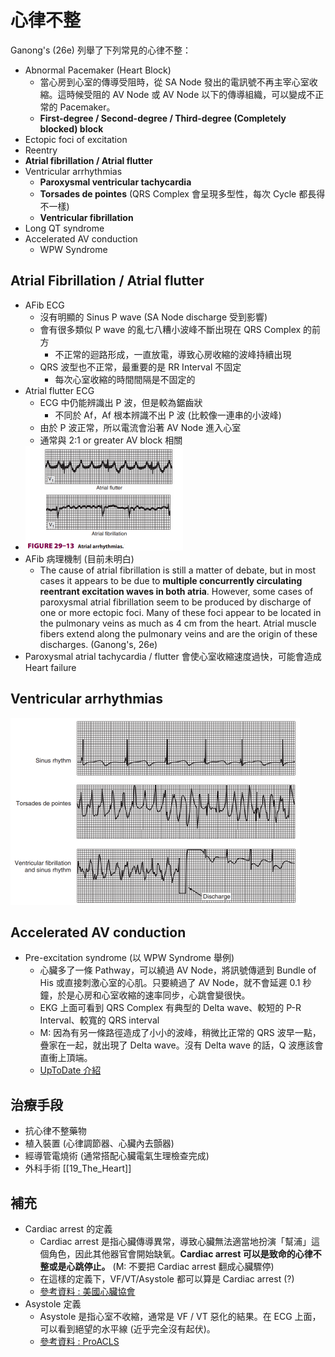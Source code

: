 # 心律不整

Ganong's (26e) 列舉了下列常見的心律不整：

- Abnormal Pacemaker (Heart Block)
  - 當心房到心室的傳導受阻時，從 SA Node 發出的電訊號不再主宰心室收縮。這時候受阻的 AV Node 或 AV Node 以下的傳導組織，可以變成不正常的 Pacemaker。
  - **First-degree / Second-degree / Third-degree (Completely blocked) block**
- Ectopic foci of excitation
- Reentry
- **Atrial fibrillation / Atrial flutter**
- Ventricular arrhythmias
  - **Paroxysmal ventricular tachycardia**
  - **Torsades de pointes** (QRS Complex 會呈現多型性，每次 Cycle 都長得不一樣)
  - **Ventricular fibrillation**
- Long QT syndrome
- Accelerated AV conduction
  - WPW Syndrome



## Atrial Fibrillation / Atrial flutter

- AFib ECG
  - 沒有明顯的 Sinus P wave (SA Node discharge 受到影響)
  - 會有很多類似 P wave 的亂七八糟小波峰不斷出現在 QRS Complex 的前方
    - 不正常的迴路形成，一直放電，導致心房收縮的波峰持續出現
  - QRS 波型也不正常，最重要的是 RR Interval 不固定
    - 每次心室收縮的時間間隔是不固定的
- Atrial flutter ECG
  - ECG 中仍能辨識出 P 波，但是較為鋸齒狀
    - 不同於 Af，Af 根本辨識不出 P 波 (比較像一連串的小波峰)
  - 由於 P 波正常，所以電流會沿著 AV Node 進入心室
  - 通常與  2:1 or greater AV block 相關
- <img src="03_Cardiac_Arrhythmias.assets/image-20210801112320474.png" alt="image-20210801112320474" style="zoom:50%;" />
- AFib 病理機制 (目前未明白)
  - The cause of atrial fibrillation is still a matter of debate, but in most cases it appears to be due to **multiple concurrently circulating reentrant excitation waves in both atria**. However, some cases of paroxysmal atrial fibrillation seem to be produced by discharge of one or more ectopic foci. Many of these foci appear to be located in the pulmonary veins as much as 4 cm from the heart. Atrial muscle fibers extend along the pulmonary veins and are the origin of these discharges. (Ganong's, 26e)
- Paroxysmal atrial tachycardia / flutter 會使心室收縮速度過快，可能會造成 Heart failure



## Ventricular arrhythmias

<img src="03_Cardiac_Arrhythmias.assets/image-20210801113651916.png" alt="image-20210801113651916" style="zoom: 50%;" />



## Accelerated AV conduction

- Pre-excitation syndrome (以 WPW Syndrome 舉例)
  - 心臟多了一條 Pathway，可以繞過 AV Node，將訊號傳遞到 Bundle of His 或直接刺激心室的心肌。只要繞過了 AV Node，就不會延遲 0.1 秒鐘，於是心房和心室收縮的速率同步，心跳會變很快。
  - EKG 上面可看到 QRS Complex 有典型的 Delta wave、較短的 P-R Interval、較寬的 QRS interval
  - M: 因為有另一條路徑造成了小小的波峰，稍微比正常的 QRS 波早一點，疊家在一起，就出現了 Delta wave。沒有 Delta wave 的話，Q 波應該會直衝上頂端。
  - [UpToDate 介紹](https://www.uptodate.com/contents/anatomy-pathophysiology-and-localization-of-accessory-pathways-in-the-preexcitation-syndrome)



## 治療手段

- 抗心律不整藥物
- 植入裝置 (心律調節器、心臟內去顫器)
- 經導管電燒術 (通常搭配心臟電氣生理檢查完成)
- 外科手術
[[19_The_Heart]]


## 補充

- Cardiac arrest 的定義
  - Cardiac arrest 是指心臟傳導異常，導致心臟無法適當地扮演「幫浦」這個角色，因此其他器官會開始缺氧。**Cardiac arrest 可以是致命的心律不整或是心跳停止。** (M: 不要把 Cardiac arrest 翻成心臟驟停)
  - 在這樣的定義下，VF/VT/Asystole 都可以算是 Cardiac arrest (?)
  - [參考資料 : 美國心臟協會](https://www.heart.org/en/health-topics/cardiac-arrest/about-cardiac-arrest)
- Asystole 定義
  - Asystole 是指心室不收縮，通常是 VF / VT 惡化的結果。在 ECG 上面，可以看到絕望的水平線 (近乎完全沒有起伏)。
  - [參考資料 : ProACLS](https://www.proacls.com/wiki/ekg-rhythms/asystole-ecg/)

